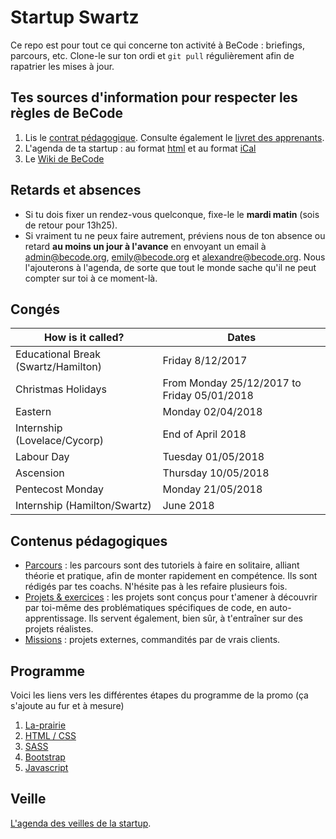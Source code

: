 # Startup Swartz

Ce repo est pour tout ce qui concerne ton activité à BeCode : briefings, parcours, etc.
Clone-le sur ton ordi et `git pull` régulièrement afin de rapatrier les mises à jour.

## Tes sources d'information pour respecter les règles de BeCode

1. Lis le [contrat pédagogique](../../../BeCode/blob/master/contratpedagogique.md). Consulte également le [livret des apprenants](https://docs.google.com/document/d/1ic7FbY_2QNg2X1n3jS0KEFEa7SbnsjKakEYkYc--XcE/edit?usp=sharing).
1. L'agenda de ta startup : au format [html](https://calendar.google.com/calendar/embed?src=becode.org_othf91a8asbmvclq36df0jc3m8%40group.calendar.google.com&ctz=Europe/Brussels) et au format  [iCal](https://calendar.google.com/calendar/ical/becode.org_othf91a8asbmvclq36df0jc3m8%40group.calendar.google.com/public/basic.ics)
1. Le [Wiki de BeCode](https://github.com/becodeorg/BeCode/wiki)

## Retards et absences
- Si tu dois fixer un rendez-vous quelconque, fixe-le le **mardi matin** (sois de retour pour 13h25).
- Si vraiment tu ne peux faire autrement, préviens nous de ton absence ou retard **au moins un jour à l'avance** en envoyant un email à admin@becode.org, emily@becode.org et alexandre@becode.org. Nous l'ajouterons à l'agenda, de sorte que tout le monde sache qu'il ne peut compter sur toi à ce moment-là.

## Congés

|How is it called? | Dates |
|---|---|
| Educational Break (Swartz/Hamilton) | Friday 8/12/2017 | 
| Christmas Holidays | From Monday 25/12/2017 to Friday 05/01/2018 | 
| Eastern | Monday 02/04/2018 | 
| Internship (Lovelace/Cycorp) | End of April 2018 | 
| Labour Day | Tuesday 01/05/2018 | 
| Ascension | Thursday 10/05/2018 | 
| Pentecost Monday | Monday 21/05/2018 | 
| Internship (Hamilton/Swartz) | June 2018 | 

## Contenus pédagogiques

- [Parcours](/Parcours) : les parcours sont des tutoriels à faire en solitaire, alliant théorie et pratique, afin de monter rapidement en compétence. Ils sont rédigés par tes coachs. N'hésite pas à les refaire plusieurs fois.  
- [Projets & exercices](/Projects) : les projets sont conçus pour t'amener à découvrir par toi-même des problématiques spécifiques de code, en auto-apprentissage. Ils servent également, bien sûr, à t'entraîner sur des projets réalistes.
- [Missions](/Missions) : projets externes, commandités par de vrais clients.

## Programme
Voici les liens vers les différentes étapes du programme de la promo (ça s'ajoute au fur et à mesure)

1. [La-prairie](./Parcours/01-La-prairie/)
1. [HTML / CSS](./Parcours/02-HTML-CSS/)
1. [SASS](./Parcours/02.5-SASS/)
1. [Bootstrap](./Parcours/03-Bootstrap/)
1. [Javascript](./Parcours/04-Javascript/)

## Veille 
[L'agenda des veilles de la startup](https://github.com/becodeorg/La-Veille/blob/master/Swartz3/agenda.md).
